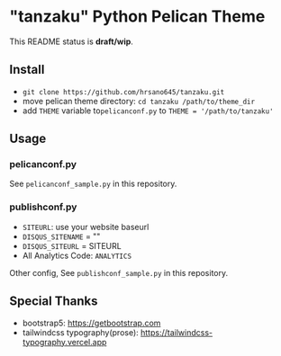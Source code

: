 # "tanzaku" Python Pelican Theme

This README status is **draft/wip**.

## Install

- `git clone https://github.com/hrsano645/tanzaku.git`
- move pelican theme directory: `cd tanzaku /path/to/theme_dir`
- add `THEME` variable to`pelicanconf.py` to `THEME = '/path/to/tanzaku'`

## Usage

### pelicanconf.py

See `pelicanconf_sample.py` in this repository.

### publishconf.py

- `SITEURL`: use your website baseurl
- `DISQUS_SITENAME` = ""
- `DISQUS_SITEURL` = SITEURL
- All Analytics Code: `ANALYTICS`

Other config, See `publishconf_sample.py` in this repository.

## Special Thanks

- bootstrap5: <https://getbootstrap.com>
- tailwindcss typography(prose): <https://tailwindcss-typography.vercel.app>
